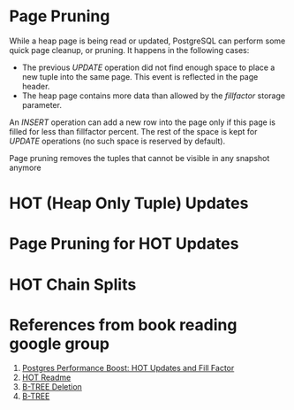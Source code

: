 # Page Pruning
While a heap page is being read or updated, PostgreSQL can perform some quick page cleanup, or pruning. It happens in the following cases:
- The previous *UPDATE* operation did not find enough space to place a new tuple into the same page. This event is reflected in the page header.
- The heap page contains more data than allowed by the *fillfactor* storage parameter.

An *INSERT* operation can add a new row into the page only if this page is filled for less than fillfactor percent. The rest of the space is kept for *UPDATE* operations (no such space is reserved by default).

Page pruning removes the tuples that cannot be visible in any snapshot anymore

# HOT (Heap Only Tuple) Updates


# Page Pruning for HOT Updates


# HOT Chain Splits


# References from book reading google group
1. [Postgres Performance Boost: HOT Updates and Fill Factor](https://www.crunchydata.com/blog/postgres-performance-boost-hot-updates-and-fill-factor)
2. [HOT Readme](https://git.postgresql.org/gitweb/?p=postgresql.git;a=blob;f=src/backend/access/heap/README.HOT;hb=REL_14_STABLE)
3. [B-TREE Deletion](https://www.postgresql.org/docs/14/btree-implementation.html#BTREE-DELETION)
4. [B-TREE](https://git.postgresql.org/gitweb/?p=postgresql.git;a=blob;f=src/backend/access/nbtree/README;hb=REL_14_STABLE)
